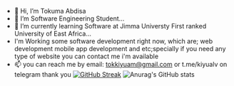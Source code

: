 - 👋 Hi, I’m Tokuma Abdisa
- 👀 I’m Software Engineering Student...
- 🌱 I’m currently learning Software at Jimma Universty First ranked University of East Africa...
- I'm Working some software development right now, which are; web development mobile app development and etc;specially if you need any type of website you can contact me i'm available 
- 📫  you can reach me by email: tokkiyuam@gmail.com or t.me/kiyualv on telegram
thank you
[![GitHub Streak](https://streak-stats.demolab.com?user=tokukiyu&theme=dark)](https://git.io/streak-stats)
![Anurag's GitHub stats](https://github-readme-stats.vercel.app/api?username=tokukiyu&show_icons=true)
<!---
tokukiyu/tokukiyu is a ✨ special ✨ repository because its `README.md` (this file) appears on your GitHub profile.
You can click the Preview link to take a look at your changes.
--->
